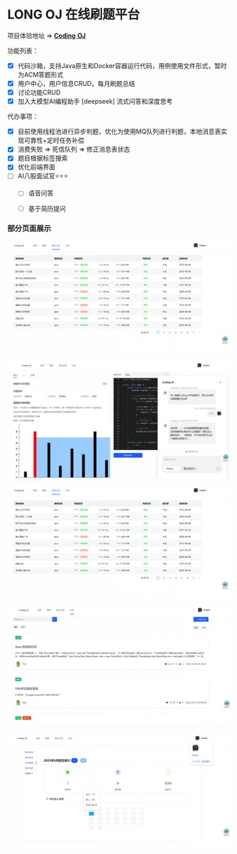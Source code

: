 # LONG OJ 在线刷题平台

项目体验地址 => [𝐂𝐨𝐝𝐢𝐧𝐠 𝐎𝐉](http://oj.longcoding.top/#/)

功能列表：

- [x] 代码沙箱，支持Java原生和Docker容器运行代码，用例使用文件形式，暂时为ACM答题形式
- [x] 用户中心，用户信息CRUD，每月刷题总结
- [x] 讨论功能CRUD
- [x] 加入大模型AI编程助手 [deepseek] 流式问答和深度思考

代办事项：

- [x] 目前使用线程池进行异步判题，优化为使用MQ队列进行判题，本地消息表实现可靠性+定时任务补偿
- [x] 消费失败 => 死信队列 => 修正消息表状态
- [x] 题目根据标签搜索
- [x] 优化前端界面
- [ ] AI八股面试官⭐⭐⭐
  - [ ] 语音问答
  - [ ] 基于简历提问




### 部分页面展示

![image-20250608220254725](readme-img/image-20250608220611330.png)

![image-20250608220558710](readme-img/image-20250608220558710.png)

![image-20250608220611330](readme-img/image-20250608220611330.png)

![image-20250608220635367](readme-img/image-20250608220635367.png)

![image-20250608220726830](readme-img/image-20250608220726830.png)
